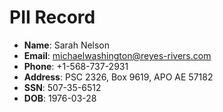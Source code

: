 # PII Record
- **Name**: Sarah Nelson
- **Email**: michaelwashington@reyes-rivers.com
- **Phone**: +1-568-737-2931
- **Address**: PSC 2326, Box 9619, APO AE 57182
- **SSN**: 507-35-6512
- **DOB**: 1976-03-28
